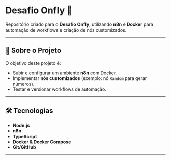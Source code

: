 # Desafio Onfly 🚀

Repositório criado para o **Desafio Onfly**, utilizando **n8n** e **Docker** para automação de workflows e criação de nós customizados.

---

## 🔎 Sobre o Projeto
O objetivo deste projeto é:
- Subir e configurar um ambiente **n8n** com Docker.
- Implementar **nós customizados** (exemplo: nó `Random` para gerar números).
- Testar e versionar workflows de automação.

---

## 🛠 Tecnologias
- **Node.js**
- **n8n**
- **TypeScript**
- **Docker & Docker Compose**
- **Git/GitHub**

---

